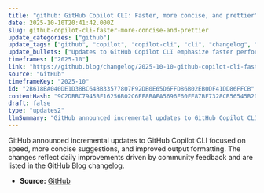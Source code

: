 ```yaml
---
title: "github: GitHub Copilot CLI: Faster, more concise, and prettier"
date: 2025-10-10T20:41:42.000Z
slug: github-copilot-cli-faster-more-concise-and-prettier
update_categories: ["github"]
update_tags: ["github", "copilot", "copilot-cli", "cli", "changelog", "product-update", "developer-tools", "2025-10-10"]
update_bullets: ["Updates to GitHub Copilot CLI emphasize faster performance", "Suggestions are now more concise to reduce clutter and improve usability", "Improved output formatting (prettier) for clearer, easier-to-read results", "Changes are incremental daily improvements informed by community feedback", "Details published in the GitHub Blog changelog (2025-10-10)"]
timeframes: ["2025-10"]
link: "https://github.blog/changelog/2025-10-10-github-copilot-cli-faster-more-concise-and-prettier"
source: "GitHub"
timeframeKey: "2025-10"
id: "2B618BA040DE1D38BC64BB33577807F92DB0E65D6FFD86B02EB0DF41DD86FFCB"
contentHash: "9C2DBBC7945BF16256B02C6EF8BAFA5696E60FE87BF7328CB56545B2D98EE765"
draft: false
type: "updates2"
llmSummary: "GitHub announced incremental updates to GitHub Copilot CLI focused on speed, more concise suggestions, and improved output formatting. The changes reflect daily improvements driven by community feedback and are listed in the GitHub Blog changelog."
---
```


GitHub announced incremental updates to GitHub Copilot CLI focused on speed, more concise suggestions, and improved output formatting. The changes reflect daily improvements driven by community feedback and are listed in the GitHub Blog changelog.

- **Source:** [GitHub](https://github.blog/changelog/2025-10-10-github-copilot-cli-faster-more-concise-and-prettier)
